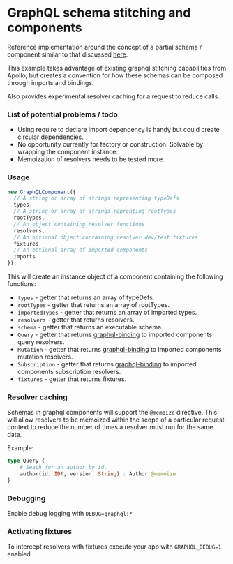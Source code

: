 # GraphQL schema stitching and components

Reference implementation around the concept of a partial schema / component similar to that discussed [here](https://medium.com/homeaway-tech-blog/distributed-graphql-schema-development-npm-modules-d734a3cb6f12).

This example takes advantage of existing graphql stitching capabilities from Apollo, but creates a convention 
for how these schemas can be composed through imports and bindings.

Also provides experimental resolver caching for a request to reduce calls.

### List of potential problems / todo

- Using require to declare import dependency is handy but could create circular dependencies. 
- No opportunity currently for factory or construction. Solvable by wrapping the component instance.
- Memoization of resolvers needs to be tested more.

### Usage

```javascript
new GraphQLComponent({ 
  // A string or array of strings representing typeDefs
  types,
  // A string or array of strings reprenting rootTypes
  rootTypes,
  // An object containing resolver functions
  resolvers, 
  // An optional object containing resolver dev/test fixtures
  fixtures,
  // An optional array of imported components
  imports
});
```

This will create an instance object of a component containing the following functions:

- `types` - getter that returns an array of typeDefs.
- `rootTypes` - getter that returns an array of rootTypes.
- `importedTypes` - getter that returns an array of imported types.
- `resolvers` - getter that returns resolvers.
- `schema` - getter that returns an executable schema.
- `Query` - getter that returns [graphql-binding](https://github.com/graphql-binding/graphql-binding) to imported components query resolvers.
- `Mutation` - getter that returns [graphql-binding](https://github.com/graphql-binding/graphql-binding) to imported components mutation resolvers.
- `Subscription` - getter that returns [graphql-binding](https://github.com/graphql-binding/graphql-binding) to imported components subscription resolvers.
- `fixtures` - getter that returns fixtures.

### Resolver caching

Schemas in graphql components will support the `@memoize` directive. This will allow resolvers to be memoized within the 
scope of a particular request context to reduce the number of times a resolver must run for the same data.

Example:

```graphql
type Query {
    # Seach for an author by id.
    author(id: ID!, version: String) : Author @memoize
}
```

### Debugging

Enable debug logging with `DEBUG=graphql:*`

### Activating fixtures

To intercept resolvers with fixtures execute your app with `GRAPHQL_DEBUG=1` enabled.